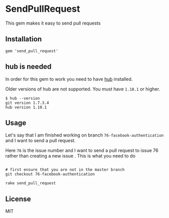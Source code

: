 # SendPullRequest

This gem makes it easy to send pull requests

## Installation

    gem 'send_pull_request'

## hub is needed

In order for this gem to work you need to have [hub](https://github.com/defunkt/hub) installed.

Older versions of hub are not supported. You must have `1.10.1` or
higher.

```
$ hub --version
git version 1.7.3.4
hub version 1.10.1
```

## Usage

Let's say that I am finished working on branch `76-facebook-authentication` and I want to send a pull request.

Here `76` is the issue number and I want to send a pull request to issue 76 rather than creating a new issue . This is what you need to do

```

# first ensure that you are not in the master branch
git checkout 76-facebook-authentication

rake send_pull_request
```

## License

MIT
